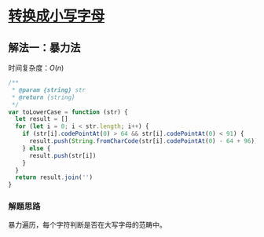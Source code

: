 # [转换成小写字母](https://leetcode-cn.com/problems/to-lower-case/description/)

## 解法一：暴力法

时间复杂度：$O(n)$

```javascript
/**
 * @param {string} str
 * @return {string}
 */
var toLowerCase = function (str) {
  let result = []
  for (let i = 0; i < str.length; i++) {
    if (str[i].codePointAt(0) > 64 && str[i].codePointAt(0) < 91) {
      result.push(String.fromCharCode(str[i].codePointAt(0) - 64 + 96))
    } else {
      result.push(str[i])
    }
  }
  return result.join('')
}
```

### 解题思路

暴力遍历，每个字符判断是否在大写字母的范畴中。